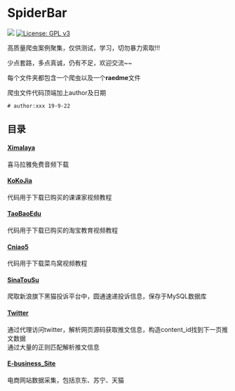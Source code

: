# SpiderBar

[![](https://img.shields.io/badge/author-joel-orange)](https://github.com/joelYing)  [![License: GPL v3](https://img.shields.io/badge/License-GPL%20v3-blue.svg)](https://www.gnu.org/licenses/gpl-3.0)

高质量爬虫案例聚集，仅供测试，学习，切勿暴力索取!!!

少点套路，多点真诚，仍有不足，欢迎交流~~

每个文件夹都包含一个爬虫以及一个**raedme**文件

爬虫文件代码顶端加上author及日期
```
# author:xxx 19-9-22
```

## 目录

#### [Ximalaya](https://github.com/joelYing/SpiderBar/tree/master/Ximalaya) 

喜马拉雅免费音频下载

#### [KoKoJia](https://github.com/joelYing/SpiderBar/tree/master/KoKoJia) 

代码用于下载已购买的课课家视频教程

#### [TaoBaoEdu](https://github.com/joelYing/SpiderBar/tree/master/TaoBaoEdu) 

代码用于下载已购买的淘宝教育视频教程

#### [Cniao5](https://github.com/joelYing/SpiderBar/tree/master/Cniao5) 

代码用于下载菜鸟窝视频教程

#### [SinaTouSu](https://github.com/joelYing/SpiderBar/tree/master/SinaTouSu) 

爬取新浪旗下黑猫投诉平台中，圆通速递投诉信息，保存于MySQL数据库

#### [Twitter](https://github.com/joelYing/SpiderBar/tree/master/Twitter) 

通过代理访问twitter，解析网页源码获取推文信息，构造content_id找到下一页推文数据  
通过大量的正则匹配解析推文信息

#### [E-business_Site](https://github.com/joelYing/SpiderBar/tree/master/E-business_Site) 

电商网站数据采集，包括京东、苏宁、天猫